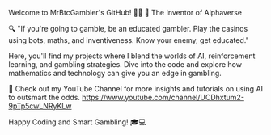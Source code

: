 Welcome to MrBtcGambler's GitHub! 🎲🤖
🚀 The Inventor of Alphaverse

🔍 "If you're going to gamble, be an educated gambler. Play the casinos using bots, maths, and inventiveness. Know your enemy, get educated."

Here, you'll find my projects where I blend the worlds of AI, reinforcement learning, and gambling strategies. Dive into the code and explore how mathematics and technology can give you an edge in gambling.

🎥 Check out my YouTube Channel for more insights and tutorials on using AI to outsmart the odds. https://www.youtube.com/channel/UCDhxtum2-9pTp5cwLNRyKLw

Happy Coding and Smart Gambling! 🎓💻
